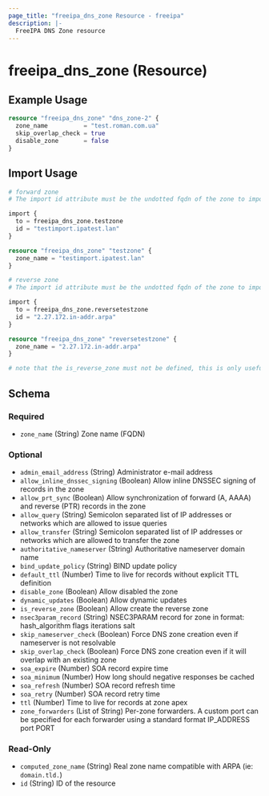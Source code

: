 ```yaml
---
page_title: "freeipa_dns_zone Resource - freeipa"
description: |-
  FreeIPA DNS Zone resource
---
```


# freeipa_dns_zone (Resource)



## Example Usage

```terraform
resource "freeipa_dns_zone" "dns_zone-2" {
  zone_name          = "test.roman.com.ua"
  skip_overlap_check = true
  disable_zone       = false
}
```



## Import Usage

```terraform
# forward zone
# The import id attribute must be the undotted fqdn of the zone to import

import {
  to = freeipa_dns_zone.testzone
  id = "testimport.ipatest.lan"
}

resource "freeipa_dns_zone" "testzone" {
  zone_name = "testimport.ipatest.lan"
}

# reverse zone
# The import id attribute must be the undotted fqdn of the zone to import

import {
  to = freeipa_dns_zone.reversetestzone
  id = "2.27.172.in-addr.arpa"
}

resource "freeipa_dns_zone" "reversetestzone" {
  zone_name = "2.27.172.in-addr.arpa"
}

# note that the is_reverse_zone must not be defined, this is only useful for creation
```


<!-- schema generated by tfplugindocs -->
## Schema

### Required

- `zone_name` (String) Zone name (FQDN)

### Optional

- `admin_email_address` (String) Administrator e-mail address
- `allow_inline_dnssec_signing` (Boolean) Allow inline DNSSEC signing of records in the zone
- `allow_prt_sync` (Boolean) Allow synchronization of forward (A, AAAA) and reverse (PTR) records in the zone
- `allow_query` (String) Semicolon separated list of IP addresses or networks which are allowed to issue queries
- `allow_transfer` (String) Semicolon separated list of IP addresses or networks which are allowed to transfer the zone
- `authoritative_nameserver` (String) Authoritative nameserver domain name
- `bind_update_policy` (String) BIND update policy
- `default_ttl` (Number) Time to live for records without explicit TTL definition
- `disable_zone` (Boolean) Allow disabled the zone
- `dynamic_updates` (Boolean) Allow dynamic updates
- `is_reverse_zone` (Boolean) Allow create the reverse zone
- `nsec3param_record` (String) NSEC3PARAM record for zone in format: hash_algorithm flags iterations salt
- `skip_nameserver_check` (Boolean) Force DNS zone creation even if nameserver is not resolvable
- `skip_overlap_check` (Boolean) Force DNS zone creation even if it will overlap with an existing zone
- `soa_expire` (Number) SOA record expire time
- `soa_minimum` (Number) How long should negative responses be cached
- `soa_refresh` (Number) SOA record refresh time
- `soa_retry` (Number) SOA record retry time
- `ttl` (Number) Time to live for records at zone apex
- `zone_forwarders` (List of String) Per-zone forwarders. A custom port can be specified for each forwarder using a standard format IP_ADDRESS port PORT

### Read-Only

- `computed_zone_name` (String) Real zone name compatible with ARPA (ie: `domain.tld.`)
- `id` (String) ID of the resource
